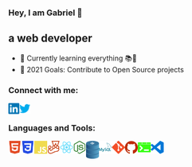 ### Hey, I am Gabriel 👋

## a web developer

- 🌱 Currently learning everything 📚🐒
- 🥅 2021 Goals: Contribute to Open Source projects

### Connect with me:

[<img align="left" alt="codeSTACKr | LinkedIn" width="22px" src="img/linkedin.svg" />][linkedin]
[<img align="left" alt="codeSTACKr | Twitter" width="22px" src="img/twitter.svg" />][twitter]

<br />

### Languages and Tools:

<img align="left" alt="HTML5" width="26px" src="img/html5.svg" />
<img align="left" alt="CSS3" width="26px" src="img/css3.svg" />
<img align="left" alt="JavaScript" width="26px" src="img/javascript.svg" />
<img align="left" alt="Jest" width="26px" src="img/jest.svg" />
<img align="left" alt="React" width="26px" src="img/react.svg" />
<img align="left" alt="Node.js" width="26px" src="img/nodedotjs.svg" />
<img align="left" alt="SQL" width="26px" src="img/sql.svg" />
<img align="left" alt="MySQL" width="26px" src="img/mysql.svg" />
<img align="left" alt="Git" width="26px" src="img/git.svg" />
<img align="left" alt="GitHub" width="26px" src="img/github.svg" />
<img align="left" alt="Terminal" width="26px" src="img/windowsterminal.svg" />
<img align="left" alt="Visual Studio Code" width="26px" src="img/visualstudiocode.svg" />

<br />
<br />

[linkedin]: https://www.linkedin.com/in/gabrielmijares
[twitter]: https://twitter.com/@gabrielml05
